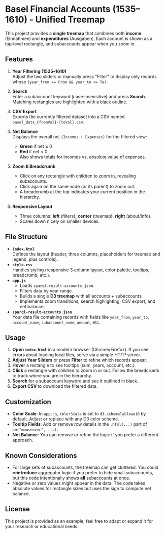 # Basel Financial Accounts (1535–1610) - Unified Treemap

This project provides a **single treemap** that combines both **income** (Einnahmen) and **expenditures** (Ausgaben). Each account is shown as a top‐level rectangle, and subaccounts appear when you zoom in.

## Features
1. **Year Filtering (1535–1610)**  
   Adjust the two sliders or manually press "Filter" to display only records whose `(year_from >= From && year_to <= To)`.

2. **Search**  
   Enter a subaccount keyword (case‐insensitive) and press **Search**. Matching rectangles are highlighted with a black outline.

3. **CSV Export**  
   Exports the currently filtered dataset into a CSV named `basel_data_{fromVal}-{toVal}.csv`.

4. **Net Balance**  
   Displays the overall net `(Incomes + Expenses)` for the filtered view:
   - **Green** if net ≥ 0
   - **Red** if net < 0  
   Also shows totals for incomes vs. absolute value of expenses.

5. **Zoom & Breadcrumb**  
   - Click on any rectangle with children to zoom in, revealing subaccounts.  
   - Click again on the same node (or its parent) to zoom out.  
   - A breadcrumb at the top indicates your current position in the hierarchy.

6. **Responsive Layout**  
   - Three columns: **left** (filters), **center** (treemap), **right** (about/info).  
   - Scales down nicely on smaller devices.

## File Structure
- **`index.html`**  
  Defines the layout (header, three columns, placeholders for treemap and legend, plus controls).
- **`style.css`**  
  Handles styling (responsive 3‐column layout, color palette, tooltips, breadcrumb, etc.).
- **`app.js`**  
  - Loads `sparql-result-accounts.json`.  
  - Filters data by year range.  
  - Builds a single **D3 treemap** with all accounts + subaccounts.  
  - Implements zoom transitions, search highlighting, CSV export, and net balance.  
- **`sparql-result-accounts.json`**  
  Your data file containing records with fields like `year_from`, `year_to`, `account_name`, `subaccount_name`, `amount`, etc.

## Usage
1. **Open `index.html`** in a modern browser (Chrome/Firefox). If you see errors about loading local files, serve via a simple HTTP server.
2. **Adjust Year Sliders** or press **Filter** to refine which records appear.
3. **Hover** a rectangle to see tooltips (sum, years, account, etc.).
4. **Click** a rectangle with children to zoom in or out. Follow the breadcrumb to track where you are in the hierarchy.
5. **Search** for a subaccount keyword and see it outlined in black.
6. **Export CSV** to download the filtered data.

## Customization
- **Color Scale**: In `app.js`, `colorScale` is set to `d3.schemeTableau10` by default. Adjust or replace with any D3 color scheme.
- **Tooltip Fields**: Add or remove row details in the `.html(...)` part of `on("mouseover", ...)`.
- **Net Balance**: You can remove or refine the logic if you prefer a different approach.

## Known Considerations
- For large sets of subaccounts, the treemap can get cluttered. You could **reintroduce** aggregator logic if you prefer to hide small subaccounts, but this code intentionally shows **all** subaccounts at once.
- Negative or zero values might appear in the data. The code takes absolute values for rectangle sizes but uses the sign to compute net balance.

## License
This project is provided as an example; feel free to adapt or expand it for your research or educational needs.
